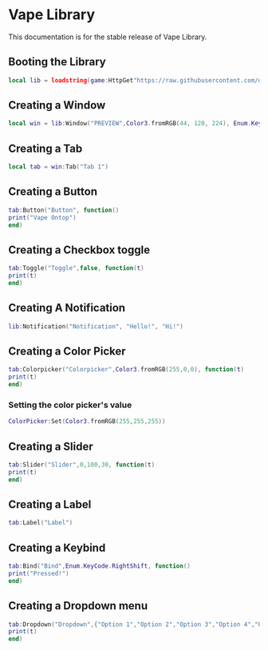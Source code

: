 # Vape Library
This documentation is for the stable release of Vape Library.

## Booting the Library
```lua
local lib = loadstring(game:HttpGet"https://raw.githubusercontent.com/dawid-scripts/UI-Libs/main/Vape.txt")()
```



## Creating a Window
```lua
local win = lib:Window("PREVIEW",Color3.fromRGB(44, 120, 224), Enum.KeyCode.LeftAlt)
```



## Creating a Tab
```lua
local tab = win:Tab("Tab 1")
```


## Creating a Button
```lua
tab:Button("Button", function()
print("Vape Ontop")
end)
```


## Creating a Checkbox toggle
```lua
tab:Toggle("Toggle",false, function(t)
print(t)
end)
```
## Creating A Notification
```lua
lib:Notification("Notification", "Hello!", "Hi!")
```

## Creating a Color Picker
```lua
tab:Colorpicker("Colorpicker",Color3.fromRGB(255,0,0), function(t)
print(t)
end)
```

### Setting the color picker's value
```lua
ColorPicker:Set(Color3.fromRGB(255,255,255))
```


## Creating a Slider
```lua
tab:Slider("Slider",0,100,30, function(t)
print(t)
end)
```

## Creating a Label
```lua
tab:Label("Label")
```

## Creating a Keybind
```lua
tab:Bind("Bind",Enum.KeyCode.RightShift, function()
print("Pressed!")
end)
```

## Creating a Dropdown menu
```lua
tab:Dropdown("Dropdown",{"Option 1","Option 2","Option 3","Option 4","Option 5"}, function(t)
print(t)
end)
```


